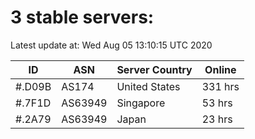# 3 stable servers:

Latest update at: Wed Aug 05 13:10:15 UTC 2020

| ID | ASN | Server Country | Online |
| -- | --- | -------------- | ------ |
| #.D09B | AS174 | United States | 331 hrs |
| #.7F1D | AS63949 | Singapore | 53 hrs |
| #.2A79 | AS63949 | Japan | 23 hrs |

